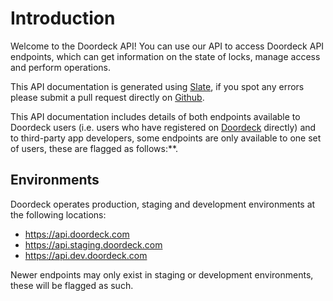 # Introduction

Welcome to the Doordeck API! You can use our API to access Doordeck API endpoints,
which can get information on the state of locks, manage access and perform operations.

This API documentation is generated using [Slate](https://github.com/slatedocs/slate),
if you spot any errors please submit a pull request directly on [Github](https://github.com/doordeck/docs/).

This API documentation includes details of both endpoints available to Doordeck users (i.e. users who have registered
on [Doordeck](https://app.doordeck.com) directly) and to third-party app developers, some endpoints are only available
to one set of users, these are flagged as follows:**.

## Environments

Doordeck operates production, staging and development environments at the following locations:

 - https://api.doordeck.com
 - https://api.staging.doordeck.com
 - https://api.dev.doordeck.com

Newer endpoints may only exist in staging or development environments, these will be flagged as such.
